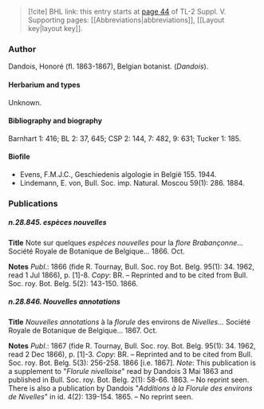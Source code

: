 > [!cite] BHL link: this entry starts at [page 44](https://www.biodiversitylibrary.org/item/103833#page/56/mode/1up) of TL-2 Suppl. V.
> Supporting pages: [[Abbreviations|abbreviations]], [[Layout key|layout key]].

### Author

Dandois, Honoré (fl. 1863-1867), Belgian botanist. (*Dandois*).

#### Herbarium and types

Unknown.

#### Bibliography and biography

Barnhart 1: 416; BL 2: 37, 645; CSP 2: 144, 7: 482, 9: 631; Tucker 1: 185.

#### Biofile

- Evens, F.M.J.C., Geschiedenis algologie in België 155. 1944.
- Lindemann, E. von, Bull. Soc. imp. Natural. Moscou 59(1): 286. 1884.

### Publications

##### n.28.845. espèces nouvelles

**Title**
Note sur quelques *espèces nouvelles* pour la *flore Brabançonne*... Société Royale de Botanique de Belgique... 1866. Oct.

**Notes**
*Publ*.: 1866 (fide R. Tournay, Bull. Soc. roy Bot. Belg. 95(1): 34. 1962, read 1 Jul 1866), p. \[1\]-8. *Copy*: BR. – Reprinted and to be cited from Bull. Soc. roy. Bot. Belg. 5(2): 143-150. 1866.

##### n.28.846. Nouvelles annotations

**Title**
*Nouvelles annotations* à la *florule* des environs de *Nivelles*... Société Royale de Botanique de Belgique... 1867. Oct.

**Notes**
*Publ*.: 1867 (fide R. Tournay, Bull. Soc. roy. Bot. Belg. 95(1): 34. 1962, read 2 Dec 1866), p. \[1\]-3. *Copy*: BR. – Reprinted and to be cited from Bull. Soc. roy. Bot. Belg. 5(3): 256-258. 1866 \[i.e. 1867\].
*Note*: This publication is a supplement to "*Florule nivelloise*" read by Dandois 3 Mai 1863 and published in Bull. Soc. roy. Bot. Belg. 2(1): 58-66. 1863. – No reprint seen. There is also a publication by Dandois "*Additions à la Florule des environs de Nivelles*" in id. 4(2): 139-154. 1865. – No reprint seen.

